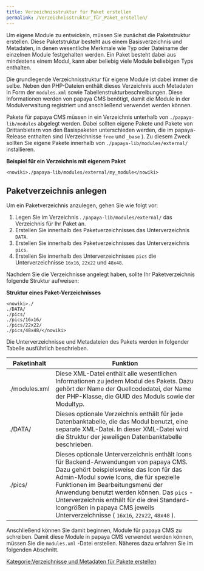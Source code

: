 ```yaml
---
title: Verzeichnisstruktur für Paket erstellen
permalink: /Verzeichnisstruktur_für_Paket_erstellen/
---
```


Um eigene Module zu entwickeln, müssen Sie zunächst die Paketstruktur erstellen. Diese Paketstruktur besteht aus einem Basisverzeichnis und Metadaten, in denen wesentliche Merkmale wie Typ oder Dateiname der einzelnen Module festgehalten werden. Ein Paket besteht dabei aus mindestens einem Modul, kann aber beliebig viele Module beliebigen Typs enthalten.

Die grundlegende Verzeichnisstruktur für eigene Module ist dabei immer die selbe. Neben den PHP-Dateien enthält dieses Verzeichnis auch Metadaten in Form der `modules.xml` sowie Tabellenstrukturbeschreibungen. Diese Informationen werden von papaya CMS benötigt, damit die Module in der Modulverwaltung registriert und anschließend verwendet werden können.

Pakete für papaya CMS müssen in ein Verzeichnis unterhalb von `./papaya-lib/modules` abgelegt werden. Dabei sollten eigene Pakete und Pakete von Drittanbietern von den Basispaketen unterschieden werden, die im papaya-Release enthalten sind (Verzeichnisse `free` und `_base` ). Zu diesem Zweck sollten Sie eigene Pakete innerhalb von `./papaya-lib/modules/external/` installieren.

**Beispiel für ein Verzeichnis mit eigenem Paket**

    <nowiki>./papaya-lib/modules/external/my_module</nowiki>

Paketverzeichnis anlegen
------------------------

Um ein Paketverzeichnis anzulegen, gehen Sie wie folgt vor:

1.  Legen Sie im Verzeichnis . `/papaya-lib/modules/external/` das Verzeichnis für Ihr Paket an.
2.  Erstellen Sie innerhalb des Paketverzeichnisses das Unterverzeichnis `DATA`.
3.  Erstellen Sie innerhalb des Paketverzeichnisses das Unterverzeichnis `pics`.
4.  Erstellen Sie innerhalb des Unterverzeichnisses `pics` die Unterverzeichnisse `16x16`, `22x22` und `48x48`.

Nachdem Sie die Verzeichnisse angelegt haben, sollte Ihr Paketverzeichnis folgende Struktur aufweisen:

**Struktur eines Paket-Verzeichnisses**

    <nowiki>./
    ./DATA/
    ./pics/
    ./pics/16x16/
    ./pics/22x22/
    ./pics/48x48/</nowiki>

Die Unterverzeichnisse und Metadateien des Pakets werden in folgender Tabelle ausführlich beschrieben.

|Paketinhalt|Funktion|
|-----------|--------|
|./modules.xml|Diese XML-Datei enthält alle wesentlichen Informationen zu jedem Modul des Pakets. Dazu gehört der Name der Quellcodedatei, der Name der PHP-Klasse, die GUID des Moduls sowie der Modultyp.|
|./DATA/|Dieses optionale Verzeichnis enthält für jede Datenbanktabelle, die das Modul benutzt, eine separate XML-Datei. In dieser XML-Datei wird die Struktur der jeweiligen Datenbanktabelle beschrieben.|
|./pics/|Dieses optionale Unterverzeichnis enthält Icons für Backend-Anwendungen von papaya CMS. Dazu gehört beispielsweise das Icon für das Admin-Modul sowie Icons, die für spezielle Funktionen im Bearbeitungsmenü der Anwendung benutzt werden können. Das `pics` -Unterverzeichnis enthält für die drei Standard-Icongrößen in papaya CMS jeweils Unterverzeichnisse ( `16x16`, `22x22`, `48x48` ).|

Anschließend können Sie damit beginnen, Module für papaya CMS zu schreiben. Damit diese Module in papaya CMS verwendet werden können, müssen Sie die `modules.xml` -Datei erstellen. Näheres dazu erfahren Sie im folgenden Abschnitt.

[Kategorie:Verzeichnisse und Metadaten für Pakete erstellen](/Kategorie:Verzeichnisse_und_Metadaten_für_Pakete_erstellen )